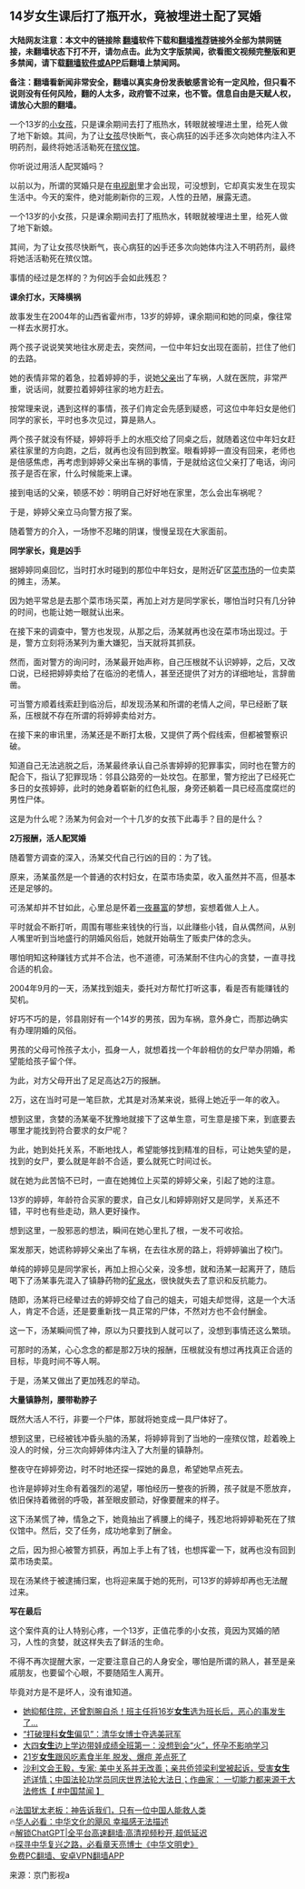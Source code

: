  <!-- 面包屑导航 --> <h2>14岁女生课后打了瓶开水，竟被埋进土配了冥婚</h2> <p class="notice"><b>大陆网友注意：本文中的链接除 <a href="https://github.com/bannedbook/fanqiang" >翻墙</a>软件下载和<a href="https://github.com/killgcd/justmysocks/blob/master/README.md">翻墙推荐</a>链接外全部为禁网链接，未翻墙状态下打不开，请勿点击。此为文字版禁闻，欲看图文视频完整版和更多禁闻，请下载<a href="https://github.com/bannedbook/fanqiang">翻墙软件或APP</a>后翻墙上禁闻网。</p><p>备注：翻墙看新闻非常安全，翻墙以真实身份发表敏感言论有一定风险，但只看不说则没有任何风险，翻的人太多，政府管不过来，也不管。信息自由是天赋人权，请放心大胆的翻墙。</b></p>  <div class="entry"> <p id="summary">一个13岁的<a href="https://www.bannedbook.org/bnews/tag/%E5%B0%8F%E5%A5%B3%E5%AD%A9/" class="st_tag internal_tag" rel="tag" title="标签 小女孩 下的日志">小女孩</a>，只是课余期间去打了瓶热水，转眼就被埋进土里，给死人做了地下新娘。其间，为了让<a href="https://www.bannedbook.org/bnews/tag/%e5%a5%b3%e5%ad%a9/" class="st_tag internal_tag" rel="tag" title="标签 女孩 下的日志">女孩</a>尽快断气，丧心病狂的凶手还多次向她体内注入不明药剂，最终将她活活勒死在<a href="https://www.bannedbook.org/bnews/tag/%E6%AE%A1%E4%BB%AA%E9%A6%86/" class="st_tag internal_tag" rel="tag" title="标签 殡仪馆 下的日志">殡仪馆</a>。</p> <p id="conimg">你听说过用活人配冥婚吗？</p> <p>以前以为，所谓的冥婚只是在<a href="https://www.bannedbook.org/bnews/tag/%E7%94%B5%E8%A7%86%E5%89%A7/" class="st_tag internal_tag" rel="tag" title="标签 电视剧 下的日志">电视剧</a>里才会出现，可没想到，它却真实发生在现实生活中。今天的案件，绝对能刷新你的三观，人性的丑陋，展露无遗。</p> <p>一个13岁的小女孩，只是课余期间去打了瓶热水，转眼就被埋进土里，给死人做了地下新娘。</p> <p>其间，为了让女孩尽快断气，丧心病狂的凶手还多次向她体内注入不明药剂，最终将她活活勒死在殡仪馆。</p> <p>事情的经过是怎样的？为何凶手会如此残忍？</p> <p><strong>课余打水，天降横祸</strong></p> <p>故事发生在2004年的山西省霍州市，13岁的婷婷，课余期间和她的同桌，像往常一样去水房打水。</p> <p>两个孩子说说笑笑地往水房走去，突然间，一位中年妇女出现在面前，拦住了他们的去路。</p> <p>她的表情非常的着急，拉着婷婷的手，说她<a href="https://www.bannedbook.org/bnews/tag/%E7%88%B6%E4%BA%B2/" class="st_tag internal_tag" rel="tag" title="标签 父亲 下的日志">父亲</a>出了车祸，人就在医院，非常严重，说话间，就要拉着婷婷往家的地方赶去。</p> <p>按常理来说，遇到这样的事情，孩子们肯定会先感到疑惑，可这位中年妇女是他们同学的家长，平时也多次见过，算是熟人。</p> <p>两个孩子就没有怀疑，婷婷将手上的水瓶交给了同桌之后，就随着这位中年妇女赶紧往家里的方向跑，之后，就再也没有回到教室。眼看婷婷一直没有回来，老师也是倍感焦虑，再考虑到婷婷父亲出车祸的事情，于是就给这位父亲打了电话，询问孩子是否在家，什么时候能来上课。</p> <p>接到电话的父亲，顿感不妙：明明自己好好地在家里，怎么会出车祸呢？</p> <p>于是，婷婷父亲立马向警方报了案。</p> <p>随着警方的介入，一场惨不忍睹的阴谋，慢慢呈现在大家面前。</p> <p><strong>同学家长，竟是凶手</strong></p> <p>据婷婷同桌回忆，当时打水时碰到的那位中年妇女，是附近矿区<a href="https://www.bannedbook.org/bnews/tag/%E8%8F%9C%E5%B8%82%E5%9C%BA/" class="st_tag internal_tag" rel="tag" title="标签 菜市场 下的日志">菜市场</a>的一位卖菜的摊主，汤某。</p> <p>因为她平常总是去那个菜市场买菜，再加上对方是同学家长，哪怕当时只有几分钟的时间，也能让她一眼就认出来。</p> <p>在接下来的调查中，警方也发现，从那之后，汤某就再也没在菜市场出现过。于是，警方立刻将汤某列为重大嫌犯，当天就将其抓获。</p> <p>然而，面对警方的询问时，汤某最开始声称，自己压根就不认识婷婷，之后，又改口说，已经把婷婷卖给了在临汾的老情人，甚至还提供了对方的详细地址，言辞凿凿。</p> <p>可当警方顺着线索赶到临汾后，却发现汤某和所谓的老情人之间，早已经断了联系，压根就不存在所谓的将婷婷卖给对方。</p> <p>在接下来的审讯里，汤某还是不断打太极，又提供了两个假线索，但都被警察识破。</p> <p>知道自己无法逃脱之后，汤某最终承认自己杀害婷婷的犯罪事实，同时也在警方的配合下，指认了犯罪现场：邻县公路旁的一处坟包。在那里，警方挖出了已经死亡多日的女孩婷婷，此时的她身着崭新的红色礼服，身旁还躺着一具已经高度腐烂的男性尸体。</p> <p>这是为什么呢？汤某为何会对一个十几岁的女孩下此毒手？目的是什么？</p> <p><strong>2万报酬，活人配冥婚</strong></p> <p>随着警方调查的深入，汤某交代自己行凶的目的：为了钱。</p> <p>原来，汤某虽然是一个普通的农村妇女，在菜市场卖菜，收入虽然并不高，但基本还是足够的。</p> <p>可汤某却并不甘如此，心里总是怀着<a href="https://www.bannedbook.org/bnews/tag/%E4%B8%80%E5%A4%9C%E6%9A%B4%E5%AF%8C/" class="st_tag internal_tag" rel="tag" title="标签 一夜暴富 下的日志">一夜暴富</a>的梦想，妄想着做人上人。</p> <p>平时就会不断打听，周围有哪些来钱快的行当，以此赚些小钱，自从偶然间，从别人嘴里听到当地盛行的阴婚风俗后，她就开始萌生了贩卖尸体的念头。</p> <p>哪怕明知这种赚钱方式并不合法，也不道德，可汤某耐不住内心的贪婪，一直寻找合适的机会。</p>  <p>2004年9月的一天，汤某找到姐夫，委托对方帮忙打听这事，看是否有能赚钱的契机。</p> <p>好巧不巧的是，邻县刚好有一个14岁的男孩，因为车祸，意外身亡，而那边确实有办理阴婚的风俗。</p> <p>男孩的父母可怜孩子太小，孤身一人，就想着找一个年龄相仿的女尸举办阴婚，希望能给孩子留个伴。</p> <p>为此，对方父母开出了足足高达2万的报酬。</p> <p>2万，这在当时可是一笔巨款，尤其是对汤某来说，抵得上她近乎一年的收入。</p> <p>想到这里，贪婪的汤某毫不犹豫地就接下了这单生意，可生意是接下来，到底要去哪里才能找到符合要求的女尸呢？</p> <p>为此，她到处托关系，不断地找人，希望能够找到精准的目标，可让她失望的是，找到的女尸，要么就是年龄不合适，要么就死亡时间过长。</p> <p>就在她为此苦恼不已时，一直在她摊位上买菜的婷婷父亲，引起了她的注意。</p> <p>13岁的婷婷，年龄符合买家的要求，自己女儿和婷婷刚好又是同学，关系还不错，平时也有些走动，熟人更好操作。</p> <p>想到这里，一股邪恶的想法，瞬间在她心里扎了根，一发不可收拾。</p> <p>案发那天，她谎称婷婷父亲出了车祸，在去往水房的路上，将婷婷骗出了校门。</p> <p>单纯的婷婷见是同学家长，再加上担心父亲，没多想，就和汤某一起离开了，随后喝下了汤某事先混入了镇静药物的<a href="https://www.bannedbook.org/bnews/tag/%E7%9F%BF%E6%B3%89%E6%B0%B4/" class="st_tag internal_tag" rel="tag" title="标签 矿泉水 下的日志">矿泉水</a>，很快就失去了意识和反抗能力。</p> <p>随即，汤某将已经晕过去的婷婷交给了自己的姐夫，可姐夫却觉得，这是一个大活人，肯定不合适，还是要重新找一具正常的尸体，不然对方也不会付酬金。</p> <p>这一下，汤某瞬间慌了神，原以为只要找到人就可以了，没想到事情还这么繁琐。</p> <p>可那时的汤某，心心念念的都是那2万块的报酬，压根就没有想过再找真正合适的目标，毕竟时间不等人啊。</p>  <p>于是，汤某又做出了更加残忍的举动。</p> <p><strong>大量镇静剂，腰带勒脖子</strong></p> <p>既然大活人不行，非要一个尸体，那就将她变成一具尸体好了。</p> <p>想到这里，已经被钱冲昏头脑的汤某，将婷婷背到了当地的一座殡仪馆，趁着晚上没人的时候，分三次向婷婷体内注入了大剂量的镇静剂。</p> <p>整夜守在婷婷旁边，时不时地还探一探她的鼻息，希望她早点死去。</p> <p>也许是婷婷对生命有着强烈的渴望，哪怕经历一整夜的折腾，孩子就是不愿放弃，依旧保持着微弱的呼吸，甚至眼皮颤动，好像要醒来的样子。</p> <p>这下汤某慌了神，情急之下，她竟抽出了裤腰上的绳子，残忍地将婷婷勒死在了殡仪馆中。然后，交了任务，成功地拿到了酬金。</p> <p>之后，因为担心被警方抓获，再加上手上有了钱，也想挥霍一下，就再也没有回到菜市场卖菜。</p> <p>现在汤某终于被逮捕归案，也将迎来属于她的死刑，可13岁的婷婷却再也无法醒过来。</p> <p><strong>写在最后</strong></p> <p>这个案件真的让人特别心疼，一个13岁，正值花季的小女孩，竟因为冥婚的陋习，人性的贪婪，就这样失去了鲜活的生命。</p> <p>不得不再次提醒大家，一定要注意自己的人身安全，哪怕是所谓的熟人，甚至是亲戚朋友，也要留个心眼，不要随陌生人离开。</p> <p>毕竟对方是不是坏人，没有谁知道。</p> <!--<div id="taboola-mid-1"></div>--><ul class='op-related-articles' title='相关阅读'> <li><a href='https://www.bannedbook.org/bnews/cnnews/20230522/1887092.html' target='_blank'>她抑郁住院，还曾割腕自杀！班主任将16岁<b>女生</b>选为班长后，恶心的事发生了…</a></li> <li><a href='https://www.bannedbook.org/bnews/cbnews/20230522/1887040.html' target='_blank'>“打破理科<b>女生</b>偏见”：清华女博士夺选美冠军</a></li> <li><a href='https://www.bannedbook.org/bnews/comments/20230521/1886780.html' target='_blank'>大四<b>女生</b>边上学边带娃成绩全班第一：没想到会“火”，怀孕不影响学习</a></li> <li><a href='https://www.bannedbook.org/bnews/cnnews/20230520/1886334.html' target='_blank'>21岁<b>女生</b>跟风吃素食半年 脱发、爆痘 差点死了</a></li> <li><a href='https://www.bannedbook.org/bnews/bannedvideo/20230513/1883572.html' target='_blank'>沙利文会王毅，专家: 美中关系并无改善；亲共侨领梁利堂被起诉，受害<b>女生</b>述详情；中国法轮功学员同庆世界法轮大法日；作曲家： 一切能力都来源于大法修炼【 #中国禁闻 】</a></li> </ul> <p class="texttj"> 🔥<a href="https://www.bannedbook.org/bnews/ssgc/20230219/1850782.html" target="_blank">法国犹太老板：神告诉我们，只有一位中国人能救人类</a><br/> 🔥<a href="https://www.bannedbook.org/bnews/comments/20220220/1694796.html" target="_blank">华人必看：中华文化的飓风 幸福感无法描述</a><br/> 🔥<a href="https://github.com/bannedbook/fanqiang/wiki/V2ray%E6%9C%BA%E5%9C%BA" target="_blank">解锁ChatGPT|全平台高速翻墙:高清视频秒开,超低延迟</a><br/> 🔥<a href="https://www.bannedbook.org/bnews/comments/20220808/1768773.html" target="_blank">探寻中华复兴之路，必看章天亮博士《中华文明史》</a><br/> <a href="https://github.com/bannedbook/fanqiang/wiki/%E7%A6%81%E9%97%BB%E7%BD%91%E5%AE%89%E5%8D%93%E7%BF%BB%E5%A2%99%E6%96%B0%E9%97%BBAPP" target="_blank">免费PC翻墙、安卓VPN翻墙APP</a><br/> </p><p class="src-info">来源：京门影视a </p> <a name='sharetosocial'></a> <div style="margin-bottom:5px;padding-bottom:5px;clear:both"> <div id="archive-pix-1" class="banner-ads"> <!-- AuctionX Display platform tag START --> <div id="27602x728x90x621x_ADSLOT1" clicktrack="%%CLICK_URL_ESC%%"></div>  <!-- AuctionX Display platform tag END --> </div> <div id="archive-pix-2" class="banner-ads"> <!-- AuctionX Display platform tag START --> <div id="27556x300x250x621x_ADSLOT1" clicktrack="%%CLICK_URL_ESC%%" style="margin:0 auto;text-align:center"></div>  <!-- AuctionX Display platform tag END --> </div> </div>  <div id="archive-pix-1" class="banner-ads"> <!-- AuctionX Display platform tag START --> <div id="27603x728x90x621x_ADSLOT1" clicktrack="%%CLICK_URL_ESC%%"></div>  <!-- AuctionX Display platform tag END --> </div> </div><!--END ENTRY--> 